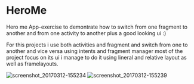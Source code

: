 # HeroMe
Hero me App-exercise to demontrate how to switch from one fragment to another and from one activity to another plus a good looking ui :)

For this projects i use both activities and fragment and  switch from one to another and vice versa using intents and fragment manager most
of the project focus on its ui i manage to do it using lineral and relative layout as well as framelayouts.


![screenshot_20170312-155234](https://cloud.githubusercontent.com/assets/21143253/23832497/f88a93d4-073d-11e7-8995-a90ac7761905.png)
![screenshot_20170312-155239](https://cloud.githubusercontent.com/assets/21143253/23832494/e2cfa17e-073d-11e7-8c46-3f6b03155355.png)

